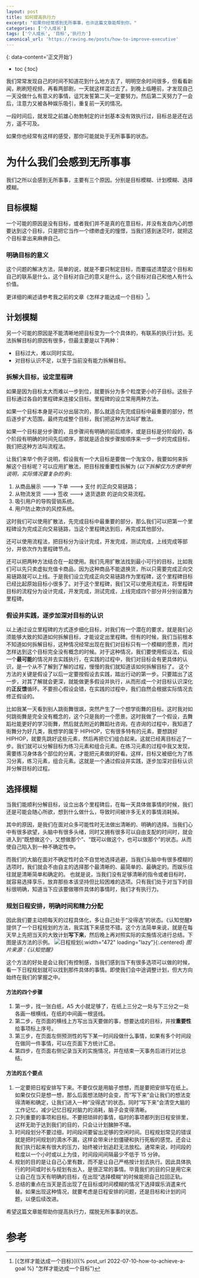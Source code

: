 ```yaml
---
layout: post
title: 如何提高执行力
excerpt: "如果你经常感到无所事事，也许这篇文章能帮到你。"
categories: ['个人成长']
tags: ['个人成长', '目标','执行力']
canonical_url: 'https://raving.me/posts/how-to-improve-executive'
---
```


{: data-content='正文开始'}

* toc 
{:toc}

我们常常发现自己的时间不知道花到什么地方去了，明明空余时间很多，但看看新闻，刷刷短视频，再看两部剧，一天就这样混过去了。到晚上临睡前，才发现自己一天没做什么有意义的事情，诅咒发誓第二天一定要努力。然后第二天努力了一会后，注意力又被各种娱乐吸引，重复前一天的情况。

一段时间后，就发现之前雄心勃勃制定的计划基本没有效执行过，目标总是还在远方，遥不可及。

如果你也经常有这样的感受，那你可能就处于无所事事的状态。

# 为什么我们会感到无所事事
我们之所以会感到无所事事，主要有三个原因。分别是目标模糊、计划模糊、选择模糊。

## 目标模糊
一个可能的原因是没有目标，或者我们并不是真的在意目标，并没有发自内心的想要达到这个目标，只是把它当作一个缥缈虚无的憧憬，当我们感到迷茫时，就把这个目标拿出来麻痹自己。

### 明确目标的意义
这个问题的解决方法，简单的说，就是不要只制定目标，而要描述清楚这个目标和自己的联系是什么，这个目标对自己的意义是什么，这个目标对自己和他人有什么价值。

更详细的阐述请参考我之前的文章《怎样才能达成一个目标》[^how-to-achieve-a-goal]。

## 计划模糊
另一个可能的原因是不能清晰地把目标变为一个个具体的，有联系的执行计划。无法拆解目标的原因有很多，但最主要是以下两种：

- 目标过大，难以同时实现。
- 对目标认识不足，以至于当前没有能力拆解目标。

### 拆解大目标，设定里程碑
如果是因为目标太大而难以一步到位，就要拆分为多个粒度更小的子目标。这些子目标通过各自的里程碑来连接父目标。里程碑的设立常用两种方法。

如果一个目标本身是可以分出层次的，那么就适合先完成目标中最重要的部分，然后逐步扩大范围，最终完成整个目标，我们把这种方法叫扩散法。

如果一个目标是分步骤的，且步骤间有明确的前后顺序，或是目标是分阶段的，各个阶段有明确的时间先后顺序，那就是适合按步骤按顺序来一步一步的完成目标，我们把这种方法叫流程法。

让我们来举个例子说明，假设我有一个大目标是要做一个淘宝😓，我要如何来拆解这个目标呢？可以应用扩散法，把目标按重要性拆解为 (*以下拆解仅为方便举例说明，实际情况要复杂的多*):

1. 从商品展示 ---> 下单  ---> 支付 的正向交易链路；
2. 从物流发货 ---> 签收  ---> 退货退款 的逆向交易流程。
3. 吸引用户的导购营销系统。
4. 用户防止欺诈的风控系统。

这时我们可以使用扩散法，先完成目标中最重要的部分，那么我们可以把第一个里程碑设为完成正向交易链路，当这个里程碑达到后，再完成其他部分。

还可以使用流程法，把目标分为设计完成，开发完成，测试完成，上线完成等部分，并依次作为里程碑节点。

还可以把两种方法结合在一起使用。我们先用扩散法找到最小可行的目标，比如我们可以先只卖虚拟充值卡商品，因为这种商品不能退换货，所以只需要完成正向交易链路就可以上线。于是我们设立完成正向交易链路作为里程碑，这个里程碑目标已经比起原始目标小很多了。对于这个里程碑，我们又可以使用流程法，将里程碑目标的流程分为设计完成，开发完成，测试完成，上线完成四个部分并分别设置为里程碑。

### 假设并实践，逐步加深对目标的认识
以上通过设立里程碑的方式逐步细化目标，对我们有一个潜在的要求，就是我们必须能够大致的知道如何拆解目标，才能设定出里程碑。但有的时候，我们当前根本不知道如何拆解目标，这种情况经常出现在我们对目标只有一个模糊的愿景，而对怎样达到这个目标完全没有概念的时候。对于这种情况，我们要使用假设法，假设一个**最可能**的情况并去实践执行，在实践的过程中，我们对目标会有更具体的认识，是一个从不了解到了解的过程，慢慢的我们就知道该如何拆解目标了。
这个方法的关键是假设了以后一定要按假设去实践，踏出行动的第一步。只要踏出了这一步，对其了解就会更深，就能做更多假设并执行，从而形成一个对目标认识深化的**正反馈**循环。不要担心假设会错，在实践的过程中，我们自然会根据实际情况去修正假设的。

比如我某一天看到别人跳街舞很飒，突然产生了一个想学街舞的目标。这时我对如何跳街舞是完全没有概念的，这个只是我的一个愿景。这时我做了一个假设，去舞蹈社能更好的学习街舞，然后就去附近的舞蹈社咨询。在咨询的过程中，我知道了街舞分为好几类，我想学的属于 HIPHOP，它有很多特有的元素，要想跳好 HIPHOP，就要先跳好这些元素，然后再把它们组合起来。这就已经离目标近了一步。我们就可以分解目标为练习元素和组合元素。在练习元素的过程中我又发现，需要练习身体各个部位的分离，才能把元素做的好看。这样，目标又被细化为了练习分离，练习元素，组合元素。这就是一个通过假设并实践，逐步加深对目标认识并分解目标的过程。

## 选择模糊
当我们能顺利分解目标，设立出各个里程碑后，在每一天具体做事情的时候，我们还是可能会随心所欲，想到什么做什么，导致时间被许多无关的事情消耗掉。

其中的原因，是我们在面对众多可能性时无法做出清晰的、明确的选择。当我们心中有很多欲望，头脑中有很多头绪，同时又拥有很多可以自由支配的时间时，就会进入到“既想做这个，又想做那个”、“既可以做这个，也可以做那个”的状态。从而使自己陷入到一种不确定性中。

而我们的大脑在面对不确定性时会不自觉地选择逃避，当我们头脑中有很多模糊的选项时，我们就会不由自主的选择那个最清晰的、最简单的、最确定的。而娱乐往往就是清晰简单和确定的。
也就是说，当我们没有足够清晰的指令或者目标时，就容易选择享乐，放弃那些本该坚持但比较困难的选项。只有我们处于对当下的目标很明确，知道当下应该要做哪件具体的事情时，我们才有执行力。

### 规划日程安排，明确时间和精力分配
因此我们要主动把每天的过程具体化，多让自己处于“没得选”的状态。《认知觉醒》提供了一个日程规划的方法，我实践下来感觉不错。这个方法简单来说，就是在每天早上先把当天的大致计划**写下来**，然后晚上再对照实际的实施情况进行总结。下图是该方法的示例。
![日程规划]({{site.url}}/assets/img/dist/schedule.webp){:width="472" loading="lazy"}{:.centered}
*图片来源：《认知觉醒》*

这个方法的好处是会让我们有控制感，当我们感到当下有很多选项可以做的时候，看一下日程规划就可以找到那件具体的事情。即使我们会中途调整计划，但大方向始终在我们的掌握之中。

#### 方法的四个步骤

1. 第一步，找一张白纸，A5 大小就足够了，在纸上三分之一处与下三分之一处各画一根横线，在纸的中间画一根竖线。
2. 第二步，在页面的横线上方写出当天要做的事，想要达成的目标，并按**重要性**给事项标上序号。
3. 第三步，在页面左侧预测性的写下某一时间段做什么事情，如果有多个时间段在做同一件事情，可以在页面下方统计汇总。
4. 第四步，在页面右侧记录当天的实施情况，并在结束一天事务后进行对比总结。

#### 方法的五个要点

1. 一定要把日程安排写下来。不要仅仅是用脑子想想，而是要把安排写在纸上。如果仅仅只是想一想，那么后面想法随时会变，而“写下来”会让我们的想法变得清晰和确定，让我们进入一种“没得选”的状态。同时“写下来”会清空大脑的工作记忆，减少记忆日程对脑力的消耗，脑子会变得清晰。
2. 只列重要的事项和目标。不要把琐碎的事情，临时的事项都列到日程安排里，这样无助于达到我们的目的，只会让计划臃肿不堪。
3. 时间段划分不要过细，时间段间要留出足够的空闲时间。日程规划常见的错误就是把时间规划的滴水不漏，这样会带来计划僵硬和执行死板的感觉。还会让我们执行起来有很大的压力，始终被计划追赶无法放松。通常来说，时间段的粒度以一个小时或以上为佳，时间段间间隔最少不低于 15 分钟。
4. 规划的目的是让自己心里有数，而不是让自己严格按计划去执行。因此具体执行的时间或时长与规划有出入，是很正常的事情。毕竟我们的目的只是用它来让自己在当天有明确的目标，在出现“选择模糊”的时候能把自己拉回正轨。
5. 总结的重点在当天是否出现了在目标或时间模糊的情况下选择娱乐消遣来代替。如果出现这种情况，就要考虑是日程安排的问题，还是目标和计划的问题，以便后续改进。

希望这篇文章能帮助你提高执行力，摆脱无所事事的状态。

# 参考
[^how-to-achieve-a-goal]:[《怎样才能达成一个目标》]({% post_url 2022-07-10-how-to-achieve-a-goal %} "怎样才能达成一个目标")